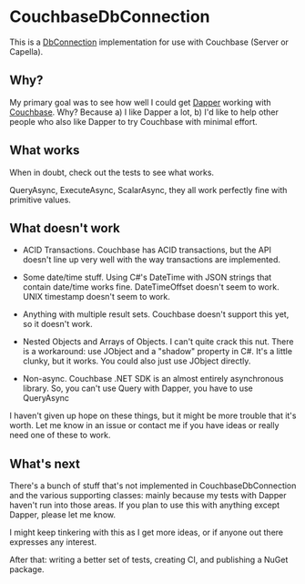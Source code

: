 # CouchbaseDbConnection

This is a [DbConnection](https://learn.microsoft.com/en-us/dotnet/api/system.data.common.dbconnection) implementation for use with Couchbase (Server or Capella).

## Why?

My primary goal was to see how well I could get [Dapper](https://github.com/DapperLib/Dapper) working with [Couchbase](https://couchbase.com/). Why? Because a) I like Dapper a lot, b) I'd like to help other people who also like Dapper to try Couchbase with minimal effort.

## What works

When in doubt, check out the tests to see what works.

QueryAsync, ExecuteAsync, ScalarAsync, they all work perfectly fine with primitive values.

## What doesn't work

* ACID Transactions. Couchbase has ACID transactions, but the API doesn't line up very well with the way transactions are implemented.

* Some date/time stuff. Using C#'s DateTime with JSON strings that contain date/time works fine. DateTimeOffset doesn't seem to work. UNIX timestamp doesn't seem to work.

* Anything with multiple result sets. Couchbase doesn't support this yet, so it doesn't work.

* Nested Objects and Arrays of Objects. I can't quite crack this nut. There is a workaround: use JObject and a "shadow" property in C#. It's a little clunky, but it works. You could also just use JObject directly.

* Non-async. Couchbase .NET SDK is an almost entirely asynchronous library. So, you can't use Query<T> with Dapper, you have to use QueryAsync<T>

I haven't given up hope on these things, but it might be more trouble that it's worth. Let me know in an issue or contact me if you have ideas or really need one of these to work.

## What's next

There's a bunch of stuff that's not implemented in CouchbaseDbConnection and the various supporting classes: mainly because my tests with Dapper haven't run into those areas. If you plan to use this with anything except Dapper, please let me know.

I might keep tinkering with this as I get more ideas, or if anyone out there expresses any interest.

After that: writing a better set of tests, creating CI, and publishing a NuGet package.